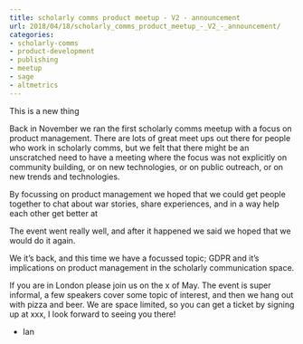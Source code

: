 ```yaml
---
title: scholarly comms product meetup - V2 - announcement
url: 2018/04/18/scholarly_comms_product_meetup_-_V2_-_announcement/
categories:
- scholarly-comms
- product-development
- publishing
- meetup
- sage
- altmetrics
---
```



This is a new thing

Back in November we ran the first scholarly comms meetup with a focus on product management. There are lots of great meet ups out there for people who work in scholarly comms, but we felt that there might be an unscratched need to have a meeting where the focus was not explicitly on community building, or on new technologies, or on public outreach, or on new trends and technologies.

By focussing on product management we hoped that we could get people together to chat about war stories, share experiences, and in a way help each other get better at

The event went really well, and after it happened we said we hoped that we would do it again.

We it’s back, and this time we have a focussed topic; GDPR and it’s implications on product management in the scholarly communication space.

If you are in London please join us on the x of May. The event is super informal, a few speakers cover some topic of interest, and then we hang out with pizza and beer. We are space limited, so you can get a ticket by signing up at xxx, I look forward to seeing you there!


- Ian
